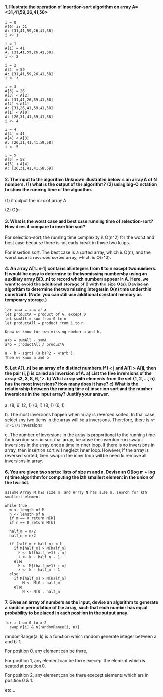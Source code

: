 #### 1. Illustrate the operation of Insertion-sort algorithm on array A=<31,41,59,26,41,58>

```
i = 0
A[0] is 31
A: [31,41,59,26,41,58]
i <- 1

i = 1
A[1] = 41
A: [31,41,59,26,41,58]
i <- 2

i = 2
A[2] = 59
A: [31,41,59,26,41,58]
i <- 3

i = 3
A[3] = 26
A[3] < A[2]
A: [31,41,26,59,41,58]
A[2] < A[1]
A: [31,26,41,59,41,58]
A[1] < A[0]
A: [26,31,41,59,41,58]
i <- 4

i = 4
A[4] = 41
A[4] < A[3]
A: [26,31,41,41,59,58]
i <- 5

i = 5
A[5] = 58
A[5] < A[4]
A: [26,31,41,41,58,59]
```

#### 2. The input to the algorithm Unknown illustrated below is an array A of N numbers. (1) what is the output of the algorithm? (2) using big-O notation to show the running time of the algorithm.

(1) it output the max of array A

(2) O(n)

#### 3. What is the worst case and best case running time of selection-sort? How does it compare to insertion sort?

For selection-sort, the running time complexity is O(n^2) for the worst and best case because there is not early break in those two loops.

For insertion sort. The best case is a sorted array, which is O(n), and the worst case is reversed sorted array, which is O(n^2).

#### 4. An array A[1..n-1] contains allintegers from 0 to n except twonumbers. It would be easy to determine to thetwomissing numbersby using an auxiliary array B[0..n] to record which numbers appear in A. Here, we want to avoid the additional storage of B with the size O(n). Devise an algorithm to determine the two missing integersin O(n) time under this constraint. (Note, you can still use additional constant memory as temporary storage.)

```
let sumA = sum of A
let productA = product of A, except 0
let sumAll = sum from 0 to n
let productAll = product from 1 to n

Know we know for two missing number a and b,

a+b = sumAll - sumA
a*b = productAll / productA

a - b = sqrt( (a+b)^2 - 4*a*b );
Then we know a and b
```

#### 5. Let A[1..n] be an array of n distinct numbers. If i < j and A[i] > A[j], then the pair (i, j) is called an inversion of A. a) List the five inversions of the array <2, 3, 8, 6, 1>. b) What array with elements from the set {1, 2, ..., n} has the most inversions? How many does it have? c) What is the relationship between the running time of insertion sort and the number inversions in the input array? Justify your answer.

a. (8, 6) (2, 1) (3, 1) (8, 1) (6, 1)

b. The most inversions happen when array is reversed sorted. In that case, select any two items in the array will be a inversions. Therefore, there is `n*(n-1)/2` inversions

c. The number of inversions in the array is proportional to the running time for insertion sort to sort that array, because the insertion sort swap a inversions in the array once a time in inner loop. If there is no inversions in array, then insertion sort will neglect inner loop. However, If the array is reversed sorted, then swap in the inner loop will be need to remove all inversions in array.

#### 6. You are given two sorted lists of size m and n. Devise an O(log m + log n) time algorithm for computing the kth smallest element in the union of the two list.

```
assume Array M has size m, and Array N has size n, search for kth smallest element

while true
  m <- length of M
  n <- length of N
  if m == 0 return N[k]
  if n == 0 return M[k]

  half_m = m/2
  half_n = n/2

  if (half_m + half_n) < k
    if M[half_m] > N[half_n]
      N <- N[(half_n+1) : n]
      k <- k - half_n - 1
    else
      M <- M[(half_m+1) : m]
      k <- k - half_m - 1
  else
    if M[half_m] > N[half_n]
        M <- M[0 : half_m]
    else
        N <- N[0 : half_n]
```

#### 7. Given an array of numbers as the input, devise an algorithm to generate a random permutation of the array, such that each number has equal probability to be placed in each position in the output array.

```
for i from 0 to n-2
  swap n[i] & n[randomRange(i, n)]
```

randomRange(a, b) is a function which random generate integer between a and b-1.

For position 0, any element can be there,

For position 1, any element can be there execept the element which is seated at position 0.

For position 2, any element can be there execept elements which are in position 0 & 1.

etc...
